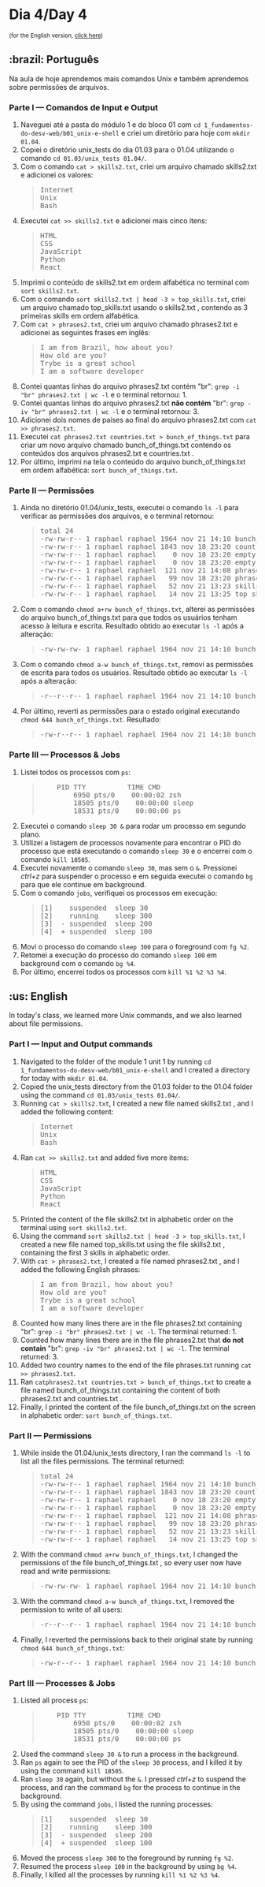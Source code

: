 # Dia 4/Day 4
<small>(for the English version, <a href="#en">click here</a>)</small>
<h2>:brazil: Português</h2>
<p>Na aula de hoje aprendemos mais comandos Unix e também aprendemos sobre permissões de arquivos.</p>
<h3>Parte I — Comandos de Input e Output</h3>
<ol>
  <li>Naveguei até a pasta do módulo 1 e do bloco 01 com <code>cd 1_fundamentos-do-desv-web/b01_unix-e-shell</code> e criei um diretório para hoje com <code>mkdir 01.04</code>.
  <li>Copiei o diretório unix_tests do dia 01.03 para o 01.04 utilizando o comando <code>cd 01.03/unix_tests 01.04/</code>.
  <li>Com o comando <code>cat > skills2.txt</code>, criei um arquivo chamado skills2.txt e adicionei os valores:
    <blockquote>
      <pre>
Internet
Unix
Bash</pre>
    </blockquote>
  <li>Executei <code>cat >> skills2.txt</code> e adicionei mais cinco itens:
    <blockquote>
      <pre>
HTML
CSS
JavaScript
Python
React</pre>
    </blockquote>
  <li>Imprimi o conteúdo de skills2.txt em ordem alfabética no terminal com <code>sort skills2.txt</code>.
  <li>Com o comando <code>sort skills2.txt | head -3 > top_skills.txt</code>, criei um arquivo chamado top_skills.txt usando o skills2.txt , contendo as 3 primeiras skills em ordem alfabética.
  <li>Com <code>cat > phrases2.txt</code>, criei um arquivo chamado phrases2.txt e adicionei as seguintes frases em inglês:
    <blockquote>
      <pre>
I am from Brazil, how about you?
How old are you?
Trybe is a great school
I am a software developer</pre>
    </blockquote>
  <li>Contei quantas linhas do arquivo phrases2.txt contém "br": <code>grep -i "br" phrases2.txt | wc -l</code> e o terminal retornou: 1.
  <li>Contei quantas linhas do arquivo phrases2.txt <strong>não contém</strong> "br": <code>grep -iv "br" phrases2.txt | wc -l</code> e o terminal retornou: 3.
  <li>Adicionei dois nomes de países ao final do arquivo phrases2.txt com <code>cat >> phrases2.txt</code>.
  <li>Executei <code>cat phrases2.txt countries.txt > bunch_of_things.txt</code> para criar um novo arquivo chamado bunch_of_things.txt contendo os conteúdos dos arquivos phrases2.txt e countries.txt .
  <li>Por último, imprimi na tela o conteúdo do arquivo bunch_of_things.txt em ordem alfabética: <code>sort bunch_of_things.txt</code>.
</ol>
<h3>Parte II — Permissões</h3>
<ol>
  <li>Ainda no diretório 01.04/unix_tests, executei o comando <code>ls -l</code> para verificar as permissões dos arquivos, e o terminal retornou:
    <blockquote>
      <pre>
total 24
-rw-rw-r-- 1 raphael raphael 1964 nov 21 14:10 bunch_of_things.txt
-rw-rw-r-- 1 raphael raphael 1843 nov 18 23:20 countries.txt
-rw-rw-r-- 1 raphael raphael    0 nov 18 23:20 empty.pdf
-rw-rw-r-- 1 raphael raphael    0 nov 18 23:20 empty.tbt
-rw-rw-r-- 1 raphael raphael  121 nov 21 14:08 phrases2.txt
-rw-rw-r-- 1 raphael raphael   99 nov 18 23:20 phrases.txt
-rw-rw-r-- 1 raphael raphael   52 nov 21 13:23 skills2.txt
-rw-rw-r-- 1 raphael raphael   14 nov 21 13:25 top_skills.txt</pre>
    </blockquote>
  <li>Com o comando <code>chmod a+rw bunch_of_things.txt</code>, alterei as permissões do arquivo bunch_of_things.txt para que todos os usuários tenham acesso à leitura e escrita. Resultado obtido ao executar <code>ls -l</code> após a alteração:
    <blockquote>
      <pre>
-rw-rw-rw- 1 raphael raphael 1964 nov 21 14:10 bunch_of_things.txt</pre>
    </blockquote>
  <li>Com o comando <code>chmod a-w bunch_of_things.txt</code>, removi as permissões de escrita para todos os usuários. Resultado obtido ao executar <code>ls -l</code> após a alteração:
    <blockquote>
      <pre>
-r--r--r-- 1 raphael raphael 1964 nov 21 14:10 bunch_of_things.txt</pre>
    </blockquote>
  <li>Por último, reverti as permissões para o estado original executando <code>chmod 644 bunch_of_things.txt</code>. Resultado:
    <blockquote>
      <pre>
-rw-r--r-- 1 raphael raphael 1964 nov 21 14:10 bunch_of_things.txt</pre>
    </blockquote>
</ol>
<h3>Parte III — Processos & Jobs</h3>
<ol>
  <li>Listei todos os processos com <code>ps</code>:
    <blockquote>
  <pre>
    PID TTY          TIME CMD
        6950 pts/0    00:00:02 zsh
        18505 pts/0    00:00:00 sleep
        18531 pts/0    00:00:00 ps</pre>
    </blockquote>
  <li>Executei o comando <code>sleep 30 &</code> para rodar um processo em segundo plano.
  <li>Utilizei a listagem de processos novamente para encontrar o PID do processo que está executando o comando <code>sleep 30</code> e o encerrei com o comando <code>kill 18505</code>.
  <li>Executei novamente o comando <code>sleep 30</code>, mas sem o <code>&</code>. Pressionei <em>ctrl+z</em> para suspender o processo e em seguida executei o comando <code>bg</code> para que ele continue em background.
  <li>Com o comando <code>jobs</code>, verifiquei os processos em execução:
    <blockquote>
  <pre>
[1]    suspended  sleep 30
[2]    running    sleep 300
[3]  - suspended  sleep 200
[4]  + suspended  sleep 100</pre>
    </blockquote>
  <li>Movi o processo do comando <code>sleep 300</code> para o foreground com <code>fg %2</code>.
  <li>Retomei a execução do processo do comando <code>sleep 100</code> em background com o comando <code>bg %4</code>.
  <li>Por último, encerrei todos os processos com <code>kill %1 %2 %3 %4</code>.
</ol>

<h2 id="en">:us: English</h2>
<p>In today's class, we learned more Unix commands, and we also learned about file permissions.</p>
<h3>Part I — Input and Output commands</h3>
<ol>
  <li>Navigated to the folder of the module 1 unit 1 by running <code>cd 1_fundamentos-do-desv-web/b01_unix-e-shell</code> and I created a directory for today with <code>mkdir 01.04</code>.
  <li>Copied the unix_tests directory from the 01.03 folder to the 01.04 folder using the command <code>cd 01.03/unix_tests 01.04/</code>.
  <li>Running <code>cat > skills2.txt</code>, I created a new file named skills2.txt , and I added the following content:
    <blockquote>
      <pre>
Internet
Unix
Bash</pre>
    </blockquote>
  <li>Ran <code>cat >> skills2.txt</code> and added five more items:
    <blockquote>
      <pre>
HTML
CSS
JavaScript
Python
React</pre>
    </blockquote>
  <li>Printed the content of the file skills2.txt in alphabetic order on the terminal using <code>sort skills2.txt</code>.
  <li>Using the command <code>sort skills2.txt | head -3 > top_skills.txt</code>, I created a new file named top_skills.txt using the file skills2.txt , containing the first 3 skills in alphabetic order.
  <li>With <code>cat > phrases2.txt</code>, I created a file named phrases2.txt , and I added the following English phrases:
    <blockquote>
      <pre>
I am from Brazil, how about you?
How old are you?
Trybe is a great school
I am a software developer</pre>
      </blockquote>
  <li>Counted how many lines there are in the file phrases2.txt containing "br": <code>grep -i "br" phrases2.txt | wc -l</code>. The terminal returned: 1.
  <li>Counted how many lines there are in the file phrases2.txt that <strong>do not contain</strong> "br": <code>grep -iv "br" phrases2.txt | wc -l</code>. The terminal returned: 3.
  <li>Added two country names to the end of the file phrases.txt running <code>cat >> phrases2.txt</code>.
  <li>Ran <code>catphrases2.txt countries.txt > bunch_of_things.txt</code> to create a file named bunch_of_things.txt containing the content of both phrases2.txt and countries.txt .
  <li>Finally, I printed the content of the file bunch_of_things.txt on the screen in alphabetic order: <code>sort bunch_of_things.txt</code>.
</ol>
<h3>Part II — Permissions</h3>
<ol>
  <li>While inside the 01.04/unix_tests directory, I ran the command <code>ls -l</code> to list all the files permissions. The terminal returned:
    <blockquote>
      <pre>
total 24
-rw-rw-r-- 1 raphael raphael 1964 nov 21 14:10 bunch_of_things.txt
-rw-rw-r-- 1 raphael raphael 1843 nov 18 23:20 countries.txt
-rw-rw-r-- 1 raphael raphael    0 nov 18 23:20 empty.pdf
-rw-rw-r-- 1 raphael raphael    0 nov 18 23:20 empty.tbt
-rw-rw-r-- 1 raphael raphael  121 nov 21 14:08 phrases2.txt
-rw-rw-r-- 1 raphael raphael   99 nov 18 23:20 phrases.txt
-rw-rw-r-- 1 raphael raphael   52 nov 21 13:23 skills2.txt
-rw-rw-r-- 1 raphael raphael   14 nov 21 13:25 top_skills.txt</pre>
    </blockquote>
  <li>With the command <code>chmod a+rw bunch_of_things.txt</code>, I changed the permissions of the file bunch_of_things.txt , so every user now have read and write permissions:
    <blockquote>
      <pre>
-rw-rw-rw- 1 raphael raphael 1964 nov 21 14:10 bunch_of_things.txt</pre>
    </blockquote>
  <li>With the command <code>chmod a-w bunch_of_things.txt</code>, I removed the permission to write of all users:
    <blockquote>
      <pre>
-r--r--r-- 1 raphael raphael 1964 nov 21 14:10 bunch_of_things.txt</pre>
    </blockquote>
  <li>Finally, I reverted the permissions back to their original state by running <code>chmod 644 bunch_of_things.txt</code>:
    <blockquote>
      <pre>
-rw-r--r-- 1 raphael raphael 1964 nov 21 14:10 bunch_of_things.txt</pre>
    </blockquote>
</ol>
<h3>Part III — Processes & Jobs</h3>
<ol>
  <li>Listed all process <code>ps</code>:
    <blockquote>
      <pre>
    PID TTY          TIME CMD
        6950 pts/0    00:00:02 zsh
        18505 pts/0    00:00:00 sleep
        18531 pts/0    00:00:00 ps</pre>
      </blockquote>
  <li>Used the command <code>sleep 30 &</code> to run a process in the background.
  <li>Ran <code>ps</code> again to see the PID of the <code>sleep 30</code> process, and I killed it by using the command <code>kill 18505</code>.
  <li>Ran <code>sleep 30</code> again, but without the <code>&</code>. I pressed <em>ctrl+z</em> to suspend the process, and ran the command <code>bg</code> for the process to continue in the background.
  <li>By using the command <code>jobs</code>, I listed the running processes:
    <blockquote>
      <pre>
[1]    suspended  sleep 30
[2]    running    sleep 300
[3]  - suspended  sleep 200
[4]  + suspended  sleep 100</pre>
    </blockquote>
  <li>Moved the process <code>sleep 300</code> to the foreground by running <code>fg %2</code>.
  <li>Resumed the process <code>sleep 100</code> in the background by using <code>bg %4</code>.
  <li>Finally, I killed all the processes by running <code>kill %1 %2 %3 %4</code>.
</ol>
